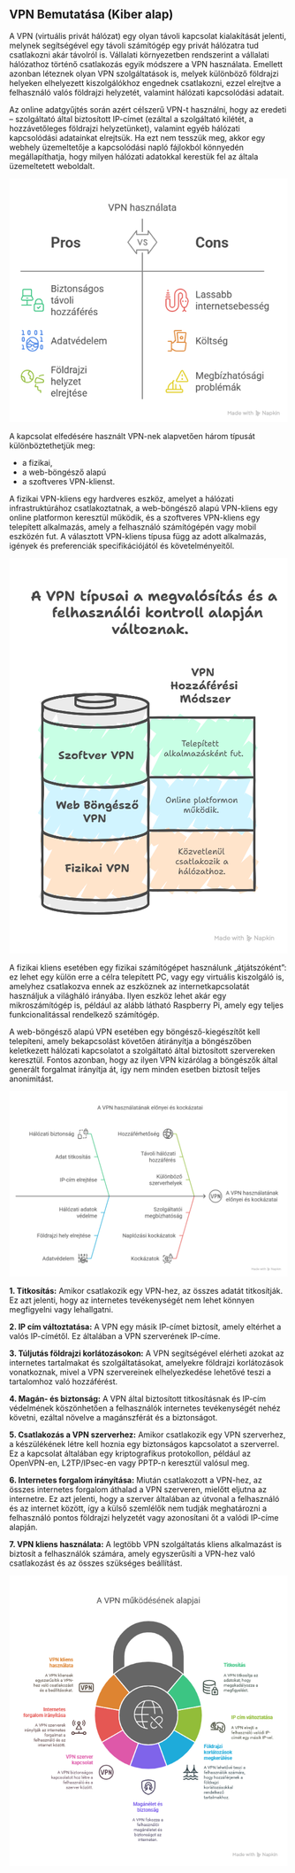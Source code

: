 ## VPN Bemutatása (Kiber alap)

A VPN (virtuális privát hálózat) egy olyan távoli kapcsolat kialakítását jelenti, melynek segítségével egy távoli számítógép egy privát hálózatra tud csatlakozni akár távolról is. 
Vállalati környezetben rendszerint a vállalati hálózathoz történő csatlakozás egyik módszere a VPN használata. Emellett azonban léteznek olyan VPN szolgáltatások is, melyek különböző földrajzi helyeken elhelyezett kiszolgálókhoz engednek csatlakozni, ezzel elrejtve a felhasználó valós földrajzi helyzetét, valamint hálózati kapcsolódási adatait.


Az online adatgyűjtés során azért célszerű VPN-t használni, hogy az eredeti – szolgáltató által biztosított IP-címet (ezáltal a szolgáltató kilétét, a hozzávetőleges földrajzi helyzetünket), valamint egyéb hálózati kapcsolódási adatainkat elrejtsük. Ha ezt nem tesszük meg, akkor egy webhely üzemeltetője a kapcsolódási napló fájlokból könnyedén megállapíthatja, hogy milyen hálózati adatokkal kerestük fel az általa üzemeltetett weboldalt.

![VPN_elony_hatrany](VPN_elony_hatrany.png)


A kapcsolat elfedésére használt VPN-nek alapvetően három típusát különböztethetjük meg:
- a fizikai,
- a web-böngésző alapú
- a szoftveres VPN-klienst.

A fizikai VPN-kliens egy hardveres eszköz, amelyet a hálózati infrastruktúrához csatlakoztatnak, a web-böngésző alapú VPN-kliens egy online platformon keresztül működik, és a szoftveres VPN-kliens egy telepített alkalmazás, amely a felhasználó számítógépén vagy mobil eszközén fut. A választott VPN-kliens típusa függ az adott alkalmazás, igények és preferenciák specifikációjától és követelményeitől.

![VPN_tipusai](VPN_tipusai.png)

A fizikai kliens esetében egy fizikai számítógépet használunk „átjátszóként”: ez lehet egy külön erre a célra telepített PC, vagy egy virtuális kiszolgáló is, amelyhez csatlakozva ennek az eszköznek az internetkapcsolatát használjuk a világháló irányába. Ilyen eszköz lehet akár egy mikroszámítógép is, például az alább látható Raspberry Pi, amely egy teljes funkcionalitással rendelkező számítógép.

A web-böngésző alapú VPN esetében egy böngésző-kiegészítőt kell telepíteni, amely bekapcsolást követően átirányítja a böngészőben keletkezett hálózati kapcsolatot a szolgáltató által biztosított szervereken keresztül. Fontos azonban, hogy az ilyen VPN kizárólag a böngészők által generált forgalmat irányítja át, így nem minden esetben biztosít teljes anonimitást.

![VPN_elony_hatrany_bovitett](VPN_elony_hatrany_bovitett.png)


**1. Titkosítás:** Amikor csatlakozik egy VPN-hez, az összes adatát titkosítják. Ez azt jelenti, hogy az internetes tevékenységét nem lehet könnyen megfigyelni vagy lehallgatni.

**2. IP cím változtatása:** A VPN egy másik IP-címet biztosít, amely eltérhet a valós IP-címétől. Ez általában a VPN szerverének IP-címe.

**3. Túljutás földrajzi korlátozásokon:** A VPN segítségével elérheti azokat az internetes tartalmakat és szolgáltatásokat, amelyekre földrajzi korlátozások vonatkoznak, mivel a VPN szervereinek elhelyezkedése lehetővé teszi a tartalomhoz való hozzáférést.

**4. Magán- és biztonság:** A VPN által biztosított titkosításnak és IP-cím védelmének köszönhetően a felhasználók internetes tevékenységét nehéz követni, ezáltal növelve a magánszférát és a biztonságot.

**5. Csatlakozás a VPN szerverhez:** Amikor csatlakozik egy VPN szerverhez, a készülékének létre kell hoznia egy biztonságos kapcsolatot a szerverrel. Ez a kapcsolat általában egy kriptografikus protokollon, például az OpenVPN-en, L2TP/IPsec-en vagy PPTP-n keresztül valósul meg.

**6. Internetes forgalom irányítása:** Miután csatlakozott a VPN-hez, az összes internetes forgalom áthalad a VPN szerveren, mielőtt eljutna az internetre. Ez azt jelenti, hogy a szerver általában az útvonal a felhasználó és az internet között, így a külső szemlélők nem tudják meghatározni a felhasználó pontos földrajzi helyzetét vagy azonosítani őt a valódi IP-címe alapján.

**7. VPN kliens használata:** A legtöbb VPN szolgáltatás kliens alkalmazást is biztosít a felhasználók számára, amely egyszerűsíti a VPN-hez való csatlakozást és az összes szükséges beállítást.

![VPN_mukodese](VPN_mukodese.png)

